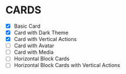 # CARDS

- [x] Basic Card
- [x] Card with Dark Theme
- [x] Card with Vertical Actions
- [ ] Card with Avatar
- [ ] Card with Media
- [ ] Horizontal Block Cards
- [ ] Horizontal Block Cards with Vertical Actions
